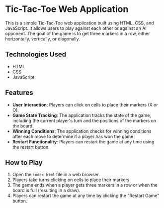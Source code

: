 # Tic-Tac-Toe Web Application

This is a simple Tic-Tac-Toe web application built using HTML, CSS, and JavaScript. It allows users to play against each other or against an AI opponent. The goal of the game is to get three markers in a row, either horizontally, vertically, or diagonally.

## Technologies Used

- HTML
- CSS
- JavaScript

## Features

- **User Interaction**: Players can click on cells to place their markers (X or O).
- **Game State Tracking**: The application tracks the state of the game, including the current player's turn and the positions of the markers on the board.
- **Winning Conditions**: The application checks for winning conditions after each move to determine if a player has won the game.
- **Restart Functionality**: Players can restart the game at any time using the restart button.

## How to Play

1. Open the `index.html` file in a web browser.
2. Players take turns clicking on cells to place their markers.
3. The game ends when a player gets three markers in a row or when the board is full (resulting in a draw).
4. Players can restart the game at any time by clicking the "Restart Game" button.



